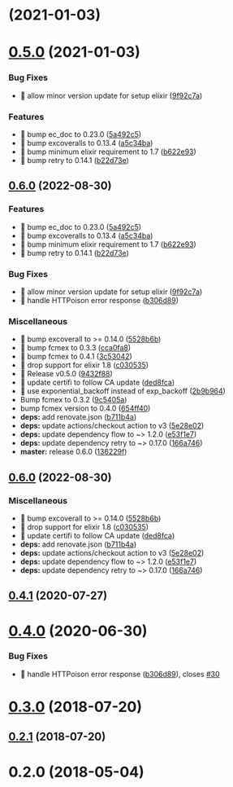 #  (2021-01-03)



# [0.5.0](https://github.com/shufo/fcmex/compare/0.4.1...0.5.0) (2021-01-03)


### Bug Fixes

* 🐛 allow minor version update for setup elixir ([9f92c7a](https://github.com/shufo/fcmex/commit/9f92c7a34667c8b38fc2415c2cf266893e462e51))


### Features

* 🎸 bump ec_doc to 0.23.0 ([5a492c5](https://github.com/shufo/fcmex/commit/5a492c583b353881ec2409117bcdce8b98b6713b))
* 🎸 bump excoveralls to 0.13.4 ([a5c34ba](https://github.com/shufo/fcmex/commit/a5c34ba9fb359bd8b299a66a2fecd2121ba32404))
* 🎸 bump minimum elixir requirement to 1.7 ([b622e93](https://github.com/shufo/fcmex/commit/b622e93cd7be660cd039a2f8a2a819c2881ece86))
* 🎸 bump retry to 0.14.1 ([b22d73e](https://github.com/shufo/fcmex/commit/b22d73edf31464b50a7079a7edd338a551715eb7))



## [0.6.0](https://github.com/nukosuke/fcmex/compare/v0.6.0...v0.6.0) (2022-08-30)


### Features

* 🎸 bump ec_doc to 0.23.0 ([5a492c5](https://github.com/nukosuke/fcmex/commit/5a492c583b353881ec2409117bcdce8b98b6713b))
* 🎸 bump excoveralls to 0.13.4 ([a5c34ba](https://github.com/nukosuke/fcmex/commit/a5c34ba9fb359bd8b299a66a2fecd2121ba32404))
* 🎸 bump minimum elixir requirement to 1.7 ([b622e93](https://github.com/nukosuke/fcmex/commit/b622e93cd7be660cd039a2f8a2a819c2881ece86))
* 🎸 bump retry to 0.14.1 ([b22d73e](https://github.com/nukosuke/fcmex/commit/b22d73edf31464b50a7079a7edd338a551715eb7))


### Bug Fixes

* 🐛 allow minor version update for setup elixir ([9f92c7a](https://github.com/nukosuke/fcmex/commit/9f92c7a34667c8b38fc2415c2cf266893e462e51))
* 🐛 handle HTTPoison error response ([b306d89](https://github.com/nukosuke/fcmex/commit/b306d89778dd98fc16bdc08bf43b1a5d36a748a9))


### Miscellaneous

* 🤖 bump excoverall to >= 0.14.0 ([5528b6b](https://github.com/nukosuke/fcmex/commit/5528b6ba7fc496a9acabf34b412d15c90d7e8f1a))
* 🤖 bump fcmex to 0.3.3 ([cca0fa8](https://github.com/nukosuke/fcmex/commit/cca0fa8221aee32434c32eb65a00e692d4347785))
* 🤖 bump fcmex to 0.4.1 ([3c53042](https://github.com/nukosuke/fcmex/commit/3c530426c86eec9dbf07af150e41b5a872a7f473))
* 🤖 drop support for elixir 1.8 ([c030535](https://github.com/nukosuke/fcmex/commit/c030535b29e6297e2b0efca58d97cdcd82c43258))
* 🤖 Release v0.5.0 ([9432f88](https://github.com/nukosuke/fcmex/commit/9432f88ed8e7acb3119b2d6bae4880cf055774ad))
* 🤖 update certifi to follow CA update ([ded8fca](https://github.com/nukosuke/fcmex/commit/ded8fca025fc6bf03e287d1a4b0985738d1b538d))
* 🤖 use exponential_backoff instead of exp_backoff ([2b9b964](https://github.com/nukosuke/fcmex/commit/2b9b964c69ad964f0a1e3d2567df2deb23c34be7))
* Bump fcmex to 0.3.2 ([9c5405a](https://github.com/nukosuke/fcmex/commit/9c5405ab14381c6799bd72db7d8df29866ff4210))
* bump fcmex version to 0.4.0 ([654ff40](https://github.com/nukosuke/fcmex/commit/654ff40ba623b971c82769083e972865178ba917))
* **deps:** add renovate.json ([b711b4a](https://github.com/nukosuke/fcmex/commit/b711b4a340d6e02c596ec7c05a95aad82dfe4a8c))
* **deps:** update actions/checkout action to v3 ([5e28e02](https://github.com/nukosuke/fcmex/commit/5e28e0224f4d4cc19cc28444422f474647247a52))
* **deps:** update dependency flow to ~> 1.2.0 ([e53f1e7](https://github.com/nukosuke/fcmex/commit/e53f1e7538ace27a15c3f1b765f096686656a733))
* **deps:** update dependency retry to ~> 0.17.0 ([166a746](https://github.com/nukosuke/fcmex/commit/166a746ca06bd27b317afda133148a9e525709ef))
* **master:** release 0.6.0 ([136229f](https://github.com/nukosuke/fcmex/commit/136229fac0788a0075122768f31930a2f27ae570))

## [0.6.0](https://github.com/shufo/fcmex/compare/0.5.0...v0.6.0) (2022-08-30)


### Miscellaneous

* 🤖 bump excoverall to >= 0.14.0 ([5528b6b](https://github.com/shufo/fcmex/commit/5528b6ba7fc496a9acabf34b412d15c90d7e8f1a))
* 🤖 drop support for elixir 1.8 ([c030535](https://github.com/shufo/fcmex/commit/c030535b29e6297e2b0efca58d97cdcd82c43258))
* 🤖 update certifi to follow CA update ([ded8fca](https://github.com/shufo/fcmex/commit/ded8fca025fc6bf03e287d1a4b0985738d1b538d))
* **deps:** add renovate.json ([b711b4a](https://github.com/shufo/fcmex/commit/b711b4a340d6e02c596ec7c05a95aad82dfe4a8c))
* **deps:** update actions/checkout action to v3 ([5e28e02](https://github.com/shufo/fcmex/commit/5e28e0224f4d4cc19cc28444422f474647247a52))
* **deps:** update dependency flow to ~> 1.2.0 ([e53f1e7](https://github.com/shufo/fcmex/commit/e53f1e7538ace27a15c3f1b765f096686656a733))
* **deps:** update dependency retry to ~> 0.17.0 ([166a746](https://github.com/shufo/fcmex/commit/166a746ca06bd27b317afda133148a9e525709ef))

## [0.4.1](https://github.com/shufo/fcmex/compare/0.4.0...0.4.1) (2020-07-27)



# [0.4.0](https://github.com/shufo/fcmex/compare/0.3.0...0.4.0) (2020-06-30)


### Bug Fixes

* 🐛 handle HTTPoison error response ([b306d89](https://github.com/shufo/fcmex/commit/b306d89778dd98fc16bdc08bf43b1a5d36a748a9)), closes [#30](https://github.com/shufo/fcmex/issues/30)



# [0.3.0](https://github.com/shufo/fcmex/compare/0.2.1...0.3.0) (2018-07-20)



## [0.2.1](https://github.com/shufo/fcmex/compare/0.2.0...0.2.1) (2018-07-20)



# 0.2.0 (2018-05-04)
